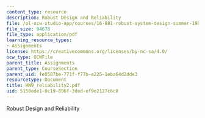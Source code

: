 ```yaml
---
content_type: resource
description: Robust Design and Reliability
file: /ol-ocw-studio-app/courses/16-881-robust-system-design-summer-1998/5150ede10c19896f3dedef9e2127c6c8_HW9_reliability2.pdf
file_size: 94678
file_type: application/pdf
learning_resource_types:
- Assignments
license: https://creativecommons.org/licenses/by-nc-sa/4.0/
ocw_type: OCWFile
parent_title: Assignments
parent_type: CourseSection
parent_uid: fe0587be-771f-f77b-a225-1eba64d2dde3
resourcetype: Document
title: HW9_reliability2.pdf
uid: 5150ede1-0c19-896f-3ded-ef9e2127c6c8
---
```

Robust Design and Reliability
